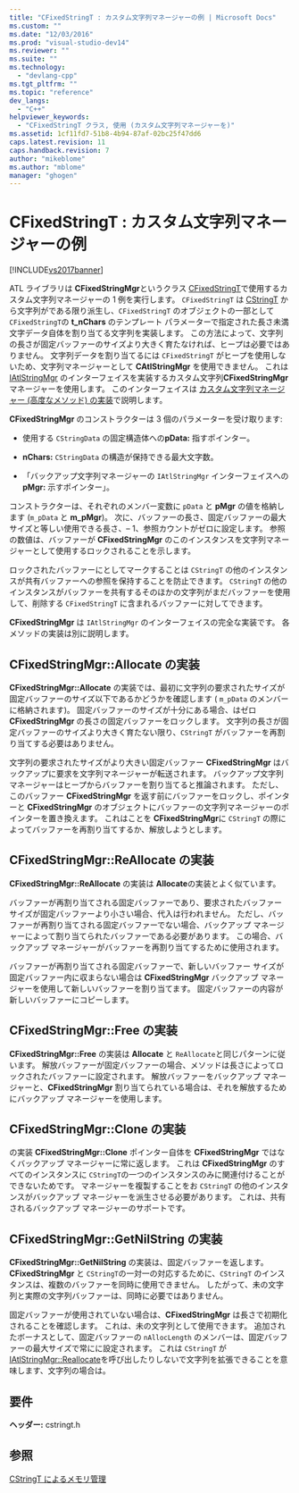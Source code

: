 ```yaml
---
title: "CFixedStringT : カスタム文字列マネージャーの例 | Microsoft Docs"
ms.custom: ""
ms.date: "12/03/2016"
ms.prod: "visual-studio-dev14"
ms.reviewer: ""
ms.suite: ""
ms.technology: 
  - "devlang-cpp"
ms.tgt_pltfrm: ""
ms.topic: "reference"
dev_langs: 
  - "C++"
helpviewer_keywords: 
  - "CFixedStringT クラス, 使用 (カスタム文字列マネージャーを)"
ms.assetid: 1cf11fd7-51b8-4b94-87af-02bc25f47dd6
caps.latest.revision: 11
caps.handback.revision: 7
author: "mikeblome"
ms.author: "mblome"
manager: "ghogen"
---
```

# CFixedStringT : カスタム文字列マネージャーの例
[!INCLUDE[vs2017banner](../assembler/inline/includes/vs2017banner.md)]

ATL ライブラリは **CFixedStringMgr**というクラス [CFixedStringT](../atl-mfc-shared/reference/cfixedstringt-class.md)で使用するカスタム文字列マネージャーの 1 例を実行します。  `CFixedStringT` は [CStringT](../atl-mfc-shared/reference/cstringt-class.md) から文字列がである限り派生し、`CFixedStringT` のオブジェクトの一部として `CFixedStringT`の **t\_nChars** のテンプレート パラメーターで指定された長さ未満文字データ自体を割り当てる文字列を実装します。  この方法によって、文字列の長さが固定バッファーのサイズより大きく育たなければ、ヒープは必要ではありません。  文字列データを割り当てるには `CFixedStringT` がヒープを使用しないため、文字列マネージャーとして **CAtlStringMgr** を使用できません。  これは [IAtlStringMgr](../Topic/IAtlStringMgr%20Class.md) のインターフェイスを実装するカスタム文字列**CFixedStringMgr**マネージャーを使用します。  このインターフェイスは [カスタム文字列マネージャー \(高度なメソッド\) の実装](../Topic/Implementation%20of%20a%20Custom%20String%20Manager%20\(Advanced%20Method\).md)で説明します。  
  
 **CFixedStringMgr** のコンストラクターは 3 個のパラメーターを受け取ります:  
  
-   使用する `CStringData` の固定構造体への**pData:** 指すポインター。  
  
-   **nChars:** `CStringData` の構造が保持できる最大文字数。  
  
-   「バックアップ文字列マネージャーの `IAtlStringMgr` インターフェイスへの**pMgr:** 示すポインター」。  
  
 コンストラクターは、それぞれのメンバー変数に `pData` と **pMgr** の値を格納します \(`m_pData` と **m\_pMgr**\)。  次に、バッファーの長さ、固定バッファーの最大サイズと等しい使用できる長さ、– 1、参照カウントがゼロに設定します。  参照の数値は、バッファーが **CFixedStringMgr** のこのインスタンスを文字列マネージャーとして使用するロックされることを示します。  
  
 ロックされたバッファーにとしてマークすることは `CStringT` の他のインスタンスが共有バッファーへの参照を保持することを防止できます。  `CStringT` の他のインスタンスがバッファーを共有するそのほかの文字列がまだバッファーを使用して、削除する `CFixedStringT` に含まれるバッファーに対してできます。  
  
 **CFixedStringMgr** は `IAtlStringMgr` のインターフェイスの完全な実装です。  各メソッドの実装は別に説明します。  
  
## CFixedStringMgr::Allocate の実装  
 **CFixedStringMgr::Allocate** の実装では、最初に文字列の要求されたサイズが固定バッファーのサイズ以下であるかどうかを確認します \( `m_pData` のメンバーに格納されます\)。  固定バッファーのサイズが十分にある場合、はゼロ **CFixedStringMgr** の長さの固定バッファーをロックします。  文字列の長さが固定バッファーのサイズより大きく育たない限り、`CStringT` がバッファーを再割り当てする必要はありません。  
  
 文字列の要求されたサイズがより大きい固定バッファー **CFixedStringMgr** はバックアップに要求を文字列マネージャーが転送されます。  バックアップ文字列マネージャーはヒープからバッファーを割り当てると推論されます。  ただし、このバッファー **CFixedStringMgr** を返す前にバッファーをロックし、ポインターと **CFixedStringMgr** のオブジェクトにバッファーの文字列マネージャーのポインターを置き換えます。  これはことを **CFixedStringMgr**に `CStringT` の際によってバッファーを再割り当てするか、解放しようとします。  
  
## CFixedStringMgr::ReAllocate の実装  
 **CFixedStringMgr::ReAllocate** の実装は **Allocate**の実装とよく似ています。  
  
 バッファーが再割り当てされる固定バッファーであり、要求されたバッファー サイズが固定バッファーより小さい場合、代入は行われません。  ただし、バッファーが再割り当てされる固定バッファーでない場合、バックアップ マネージャーによって割り当てられたバッファーである必要があります。  この場合、バックアップ マネージャーがバッファーを再割り当てするために使用されます。  
  
 バッファーが再割り当てされる固定バッファーで、新しいバッファー サイズが固定バッファー内に収まらない場合は **CFixedStringMgr** バックアップ マネージャーを使用して新しいバッファーを割り当てます。  固定バッファーの内容が新しいバッファーにコピーします。  
  
## CFixedStringMgr::Free の実装  
 **CFixedStringMgr::Free** の実装は **Allocate** と `ReAllocate`と同じパターンに従います。  解放バッファーが固定バッファーの場合、メソッドは長さによってロックされたバッファーに設定されます。  解放バッファーをバックアップ マネージャーと、**CFixedStringMgr** 割り当てられている場合は、それを解放するためにバックアップ マネージャーを使用します。  
  
## CFixedStringMgr::Clone の実装  
 の実装 **CFixedStringMgr::Clone** ポインター自体を **CFixedStringMgr** ではなくバックアップ マネージャーに常に返します。  これは **CFixedStringMgr** のすべてのインスタンスに `CStringT`の一つのインスタンスのみに関連付けることができないためです。  マネージャーを複製することをお `CStringT` の他のインスタンスがバックアップ マネージャーを派生させる必要があります。  これは、共有されるバックアップ マネージャーのサポートです。  
  
## CFixedStringMgr::GetNilString の実装  
 **CFixedStringMgr::GetNilString** の実装は、固定バッファーを返します。  **CFixedStringMgr** と `CStringT`の一対一の対応するために、`CStringT` のインスタンスは、複数のバッファーを同時に使用できません。  したがって、未の文字列と実際の文字列バッファーは、同時に必要ではありません。  
  
 固定バッファーが使用されていない場合は、**CFixedStringMgr** は長さで初期化されることを確認します。  これは、未の文字列として使用できます。  追加されたボーナスとして、固定バッファーの `nAllocLength` のメンバーは、固定バッファーの最大サイズで常にに設定されます。  これは `CStringT` が [IAtlStringMgr::Reallocate](../Topic/IAtlStringMgr::Reallocate.md)を呼び出したりしないで文字列を拡張できることを意味します、文字列の場合は。  
  
## 要件  
 **ヘッダー:** cstringt.h  
  
## 参照  
 [CStringT によるメモリ管理](../atl-mfc-shared/memory-management-with-cstringt.md)